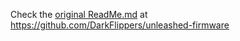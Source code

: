 Check the [original ReadMe.md](https://github.com/DarkFlippers/unleashed-firmware#readme) at https://github.com/DarkFlippers/unleashed-firmware
